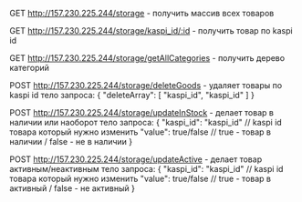 GET http://157.230.225.244/storage - получить массив всех товаров


GET http://157.230.225.244/storage/kaspi_id/:id - получить товар по kaspi id


GET http://157.230.225.244/storage/getAllCategories - получить дерево категорий


POST http://157.230.225.244/storage/deleteGoods - удаляет товары по kaspi id
тело запроса:
{
  "deleteArray": [
    "kaspi_id",
    "kaspi_id"
  ]
}


POST http://157.230.225.244/storage/updateInStock - делает товар в наличии или наоборот
тело запроса:
{
  "kaspi_id": "kaspi_id" // kaspi id товара который нужно изменить
  "value": true/false // true - товар в наличии / false - не в наличии
}


POST http://157.230.225.244/storage/updateActive - делает товар активным/неактивным
тело запроса:
{
  "kaspi_id": "kaspi_id" // kaspi id товара который нужно изменить
  "value": true/false // true - товар в активный / false - не активный
}


